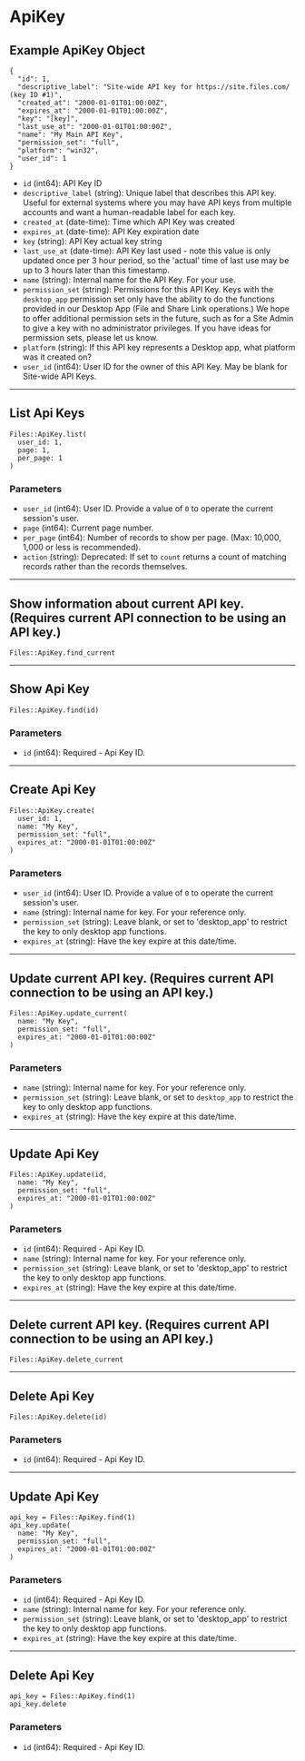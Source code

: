 # ApiKey

## Example ApiKey Object

```
{
  "id": 1,
  "descriptive_label": "Site-wide API key for https://site.files.com/ (key ID #1)",
  "created_at": "2000-01-01T01:00:00Z",
  "expires_at": "2000-01-01T01:00:00Z",
  "key": "[key]",
  "last_use_at": "2000-01-01T01:00:00Z",
  "name": "My Main API Key",
  "permission_set": "full",
  "platform": "win32",
  "user_id": 1
}
```

* `id` (int64): API Key ID
* `descriptive_label` (string): Unique label that describes this API key.  Useful for external systems where you may have API keys from multiple accounts and want a human-readable label for each key.
* `created_at` (date-time): Time which API Key was created
* `expires_at` (date-time): API Key expiration date
* `key` (string): API Key actual key string
* `last_use_at` (date-time): API Key last used - note this value is only updated once per 3 hour period, so the 'actual' time of last use may be up to 3 hours later than this timestamp.
* `name` (string): Internal name for the API Key.  For your use.
* `permission_set` (string): Permissions for this API Key.  Keys with the `desktop_app` permission set only have the ability to do the functions provided in our Desktop App (File and Share Link operations.)  We hope to offer additional permission sets in the future, such as for a Site Admin to give a key with no administrator privileges.  If you have ideas for permission sets, please let us know.
* `platform` (string): If this API key represents a Desktop app, what platform was it created on?
* `user_id` (int64): User ID for the owner of this API Key.  May be blank for Site-wide API Keys.


---

## List Api Keys

```
Files::ApiKey.list(
  user_id: 1, 
  page: 1, 
  per_page: 1
)
```

### Parameters

* `user_id` (int64): User ID.  Provide a value of `0` to operate the current session's user.
* `page` (int64): Current page number.
* `per_page` (int64): Number of records to show per page.  (Max: 10,000, 1,000 or less is recommended).
* `action` (string): Deprecated: If set to `count` returns a count of matching records rather than the records themselves.


---

## Show information about current API key.  (Requires current API connection to be using an API key.)

```
Files::ApiKey.find_current
```


---

## Show Api Key

```
Files::ApiKey.find(id)
```

### Parameters

* `id` (int64): Required - Api Key ID.


---

## Create Api Key

```
Files::ApiKey.create(
  user_id: 1, 
  name: "My Key", 
  permission_set: "full", 
  expires_at: "2000-01-01T01:00:00Z"
)
```

### Parameters

* `user_id` (int64): User ID.  Provide a value of `0` to operate the current session's user.
* `name` (string): Internal name for key.  For your reference only.
* `permission_set` (string): Leave blank, or set to 'desktop_app' to restrict the key to only desktop app functions.
* `expires_at` (string): Have the key expire at this date/time.


---

## Update current API key.  (Requires current API connection to be using an API key.)

```
Files::ApiKey.update_current(
  name: "My Key", 
  permission_set: "full", 
  expires_at: "2000-01-01T01:00:00Z"
)
```

### Parameters

* `name` (string): Internal name for key.  For your reference only.
* `permission_set` (string): Leave blank, or set to `desktop_app` to restrict the key to only desktop app functions.
* `expires_at` (string): Have the key expire at this date/time.


---

## Update Api Key

```
Files::ApiKey.update(id, 
  name: "My Key", 
  permission_set: "full", 
  expires_at: "2000-01-01T01:00:00Z"
)
```

### Parameters

* `id` (int64): Required - Api Key ID.
* `name` (string): Internal name for key.  For your reference only.
* `permission_set` (string): Leave blank, or set to 'desktop_app' to restrict the key to only desktop app functions.
* `expires_at` (string): Have the key expire at this date/time.


---

## Delete current API key.  (Requires current API connection to be using an API key.)

```
Files::ApiKey.delete_current
```


---

## Delete Api Key

```
Files::ApiKey.delete(id)
```

### Parameters

* `id` (int64): Required - Api Key ID.


---

## Update Api Key

```
api_key = Files::ApiKey.find(1)
api_key.update(
  name: "My Key",
  permission_set: "full",
  expires_at: "2000-01-01T01:00:00Z"
)
```

### Parameters

* `id` (int64): Required - Api Key ID.
* `name` (string): Internal name for key.  For your reference only.
* `permission_set` (string): Leave blank, or set to 'desktop_app' to restrict the key to only desktop app functions.
* `expires_at` (string): Have the key expire at this date/time.


---

## Delete Api Key

```
api_key = Files::ApiKey.find(1)
api_key.delete
```

### Parameters

* `id` (int64): Required - Api Key ID.
